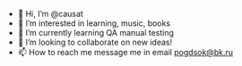 - 👋 Hi, I’m @causat
- 👀 I’m interested in learning, music, books
- 🌱 I’m currently learning QA manual testing 
- 💞️ I’m looking to collaborate on new ideas!
- 📫 How to reach me message me in email pogdsok@bk.ru

<!---
causat/causat is a ✨ special ✨ repository because its `README.md` (this file) appears on your GitHub profile.
You can click the Preview link to take a look at your changes.
--->
